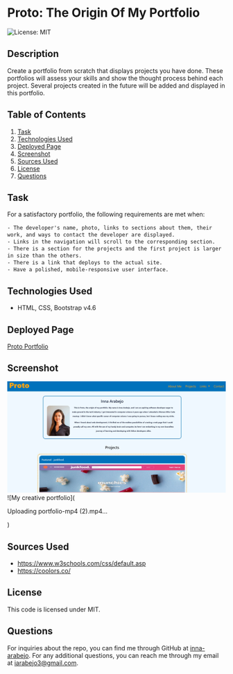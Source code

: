 # Proto: The Origin Of My Portfolio

![License: MIT](https://img.shields.io/badge/License-MIT-yellow.svg)

## Description
Create a portfolio from scratch that displays projects you have done. These portfolios will assess your skills and show the thought process behind each project. Several projects created in the future will be added and displayed in this portfolio.

## Table of Contents
1. [Task](#task)
2. [Technologies Used](#technologies-used)
3. [Deployed Page](#deployed-page)
4. [Screenshot](#screenshot)
5. [Sources Used](#sources-used)
6. [License](#license)
7. [Questions](#questions)

## Task
For a satisfactory portfolio, the following requirements are met when:
```
- The developer's name, photo, links to sections about them, their work, and ways to contact the developer are displayed.
- Links in the navigation will scroll to the corresponding section.
- There is a section for the projects and the first project is larger in size than the others.
- There is a link that deploys to the actual site.
- Have a polished, mobile-responsive user interface.
```

## Technologies Used
- HTML, CSS, Bootstrap v4.6

## Deployed Page
[Proto Portfolio](https://inna-arabejo.github.io/creative-portfolio/)

## Screenshot
![My creative portfolio](./Assets/images/readme-screenshot.jpg)
![My creative portfolio](

Uploading portfolio-mp4 (2).mp4…

)

## Sources Used
- https://www.w3schools.com/css/default.asp 
- https://coolors.co/

## License
This code is licensed under MIT.

## Questions
For inquiries about the repo, you can find me through GitHub at [inna-arabejo](https://github.com/inna-arabejo). 
For any additional questions, you can reach me through my email at [iarabejo3@gmail.com](mailto:iarabejo3@gmail.com).
